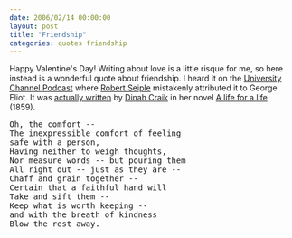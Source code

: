```yaml
---
date: 2006/02/14 00:00:00
layout: post
title: "Friendship"
categories: quotes friendship
---
```


Happy Valentine's Day! Writing about love is a little risque for me, so here instead is a wonderful quote about friendship. I heard it on the [University Channel Podcast](http://uc.princeton.edu/main/) where [Robert Seiple](http://uc.princeton.edu/main/index.php?option=com_content&amp;task=view&amp;id=295&amp;Itemid=8) mistakenly attributed it to George Eliot. It was [actually written](http://www.geonius.com/eliot/quotes.html) by [Dinah Craik](http://www.scholars.nus.edu.sg/victorian/authors/craik/craikov.html) in her novel [A life for a life](http://www3.shropshire-cc.gov.uk/etexts/E000329.htm#X16) (1859).

<pre>
Oh, the comfort --
The inexpressible comfort of feeling
safe with a person,
Having neither to weigh thoughts,
Nor measure words -- but pouring them
All right out -- just as they are --
Chaff and grain together --
Certain that a faithful hand will
Take and sift them --
Keep what is worth keeping --
and with the breath of kindness
Blow the rest away.
</pre>
